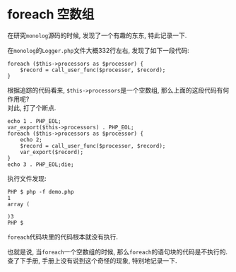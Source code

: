 foreach 空数组
==============

在研究`monolog`源码的时候, 发现了一个有趣的东东, 特此记录一下.  

在`monolog`的`Logger.php`文件大概332行左右, 发现了如下一段代码: 
```
foreach ($this->processors as $processor) {
    $record = call_user_func($processor, $record);
}
```

根据追踪的代码看来, `$this->processors`是一个空数组, 那么上面的这段代码有何作用呢?  
对此, 打了个断点.
```
echo 1 . PHP_EOL;
var_export($this->processors) . PHP_EOL;
foreach ($this->processors as $processor) {
    echo 2;
    $record = call_user_func($processor, $record);
    var_export($record);
}
echo 3 . PHP_EOL;die;
```

执行文件发现:  
```
PHP $ php -f demo.php 
1
array (

)3
PHP $ 
```
`foreach`代码块里的代码根本就没有执行.  

也就是说, 当`foreach`一个空数组的时候, 那么`foreach`的语句块的代码是不执行的.
查了下手册, 手册上没有说到这个奇怪的现象, 特别地记录一下.
